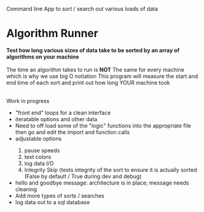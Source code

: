Command line App to sort / search out various loads of data

<h1> Algorithm Runner </h1>
<span><b> Test how long various sizes of data take to be sorted by an array of algorithms on your machine </b></span>
<br>
<br>
<span>The time an algorithm takes to run is <strong>NOT</strong> The same for every machine which is why we use big O notiation </span>
<span>This program will measure the start and end time of each sort and print out how long YOUR machine took<span>
<br><br>
<p>Work in progress</p>
<ul>
  <li>"front end" loops for a clean interface</li>
  <li>iteratable options and other data</li>
  <li>Need to off load some of the "logic" functions into the appropriate file then go and edit the import and function calls</li>
  <li>adjustable options</li>
    <ol>
    <li>pause speeds</li>
    <li>text colors</li>
    <li>log data I/O</li>
    <li>Integrity Skip (tests integrity of the sort to ensure it is actually sorted (False by default / True during dev and debug)</li>
    </ol>
  <li>hello and goodbye message: architecture is in place; message needs cleaning</li>
  <li>Add more types of sorts / searches</li>
  <li>log data out to a sql database</li>
</ul>
